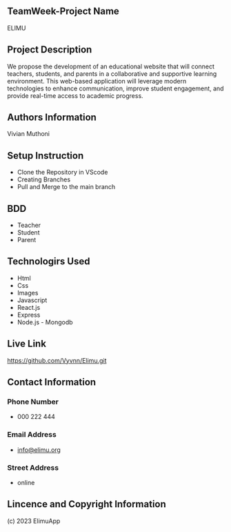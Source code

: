 ## TeamWeek-Project Name
   ELIMU

## Project Description
   We propose the development of an educational website that will connect teachers, students, and parents in a collaborative and supportive learning environment. This web-based application will leverage modern technologies to enhance communication, improve student engagement, and provide real-time access to academic progress.
   
## Authors Information
Vivian Muthoni

## Setup Instruction
   - Clone the Repository in VScode
   - Creating Branches
   - Pull and Merge to the main branch


## BDD
  - Teacher
  - Student
  - Parent 

   
   
## Technologirs Used
   - Html
   - Css
   - Images
   - Javascript
   - React.js
   - Express
   - Node.js
    - Mongodb

## Live Link
https://github.com/Vyvnn/Elimu.git

## Contact Information 
### Phone Number
- 000 222 444

### Email Address
- info@elimu.org

### Street Address
- online

## Lincence and Copyright Information
   (c) 2023 ElimuApp
